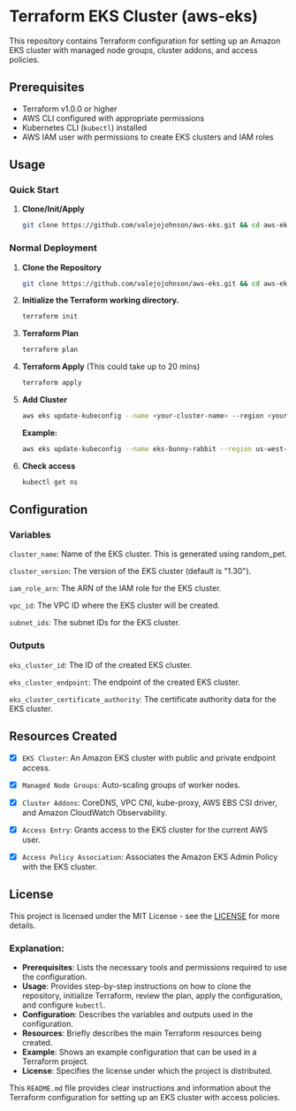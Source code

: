 # Terraform EKS Cluster (aws-eks)

This repository contains Terraform configuration for setting up an Amazon EKS cluster with managed node groups, cluster addons, and access policies.

## Prerequisites

- Terraform v1.0.0 or higher
- AWS CLI configured with appropriate permissions
- Kubernetes CLI (`kubectl`) installed
- AWS IAM user with permissions to create EKS clusters and IAM roles

## Usage

### Quick Start
1. **Clone/Init/Apply**
   ```sh
   git clone https://github.com/valejojohnson/aws-eks.git && cd aws-eks && terraform init && terraform apply --auto-approve

### Normal Deployment

1. **Clone the Repository**

   ```sh
   git clone https://github.com/valejojohnson/aws-eks.git && cd aws-eks

2. **Initialize the Terraform working directory.**
   ```sh
   terraform init

3. **Terraform Plan**
   ```sh
   terraform plan

4. **Terraform Apply** (This could take up to 20 mins)
   ```sh
   terraform apply

5. **Add Cluster** 
   ```sh
   aws eks update-kubeconfig --name <your-cluster-name> --region <your-region>
   ```
   **Example:**
   ```sh
   aws eks update-kubeconfig --name eks-bunny-rabbit --region us-west-1 

6. **Check access**
   ```sh
   kubectl get ns

## Configuration

### Variables
`cluster_name`: Name of the EKS cluster. This is generated using random_pet.

`cluster_version`: The version of the EKS cluster (default is "1.30").

`iam_role_arn`: The ARN of the IAM role for the EKS cluster.

`vpc_id`: The VPC ID where the EKS cluster will be created.

`subnet_ids`: The subnet IDs for the EKS cluster.


### Outputs
`eks_cluster_id`: The ID of the created EKS cluster.

`eks_cluster_endpoint`: The endpoint of the created EKS cluster.

`eks_cluster_certificate_authority`: The certificate authority data for the EKS cluster.


## Resources Created

- [x] `EKS Cluster`: An Amazon EKS cluster with public and private endpoint access.

- [x] `Managed Node Groups`: Auto-scaling groups of worker nodes.

- [x] `Cluster Addons`: CoreDNS, VPC CNI, kube-proxy, AWS EBS CSI driver, and Amazon CloudWatch Observability.

- [x] `Access Entry`: Grants access to the EKS cluster for the current AWS user.

- [x] `Access Policy Association`: Associates the Amazon EKS Admin Policy with the EKS cluster.

## License

This project is licensed under the MIT License - see the [LICENSE](https://en.wikipedia.org/wiki/MIT_License) for more details.

### Explanation:
- **Prerequisites**: Lists the necessary tools and permissions required to use the configuration.
- **Usage**: Provides step-by-step instructions on how to clone the repository, initialize Terraform, review the plan, apply the configuration, and configure `kubectl`.
- **Configuration**: Describes the variables and outputs used in the configuration.
- **Resources**: Briefly describes the main Terraform resources being created.
- **Example**: Shows an example configuration that can be used in a Terraform project.
- **License**: Specifies the license under which the project is distributed.

This `README.md` file provides clear instructions and information about the Terraform configuration for setting up an EKS cluster with access policies.
